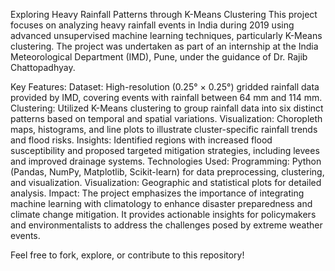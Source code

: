 Exploring Heavy Rainfall Patterns through K-Means Clustering
This project focuses on analyzing heavy rainfall events in India during 2019 using advanced unsupervised machine learning techniques, particularly K-Means clustering. The project was undertaken as part of an internship at the India Meteorological Department (IMD), Pune, under the guidance of Dr. Rajib Chattopadhyay.

Key Features:
Dataset: High-resolution (0.25° × 0.25°) gridded rainfall data provided by IMD, covering events with rainfall between 64 mm and 114 mm.
Clustering: Utilized K-Means clustering to group rainfall data into six distinct patterns based on temporal and spatial variations.
Visualization: Choropleth maps, histograms, and line plots to illustrate cluster-specific rainfall trends and flood risks.
Insights: Identified regions with increased flood susceptibility and proposed targeted mitigation strategies, including levees and improved drainage systems.
Technologies Used:
Programming: Python (Pandas, NumPy, Matplotlib, Scikit-learn) for data preprocessing, clustering, and visualization.
Visualization: Geographic and statistical plots for detailed analysis.
Impact:
The project emphasizes the importance of integrating machine learning with climatology to enhance disaster preparedness and climate change mitigation. It provides actionable insights for policymakers and environmentalists to address the challenges posed by extreme weather events.

Feel free to fork, explore, or contribute to this repository!
